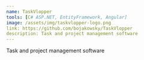 ```yaml
---
name: TaskVlopper
tools: [C# ASP.NET, EntityFramework, Angular]
image: /assets/img/taskvlopper-logo.png
link: https://github.com/bojakowsky/TaskVlopper
description: Task and project management software
---
```


Task and project management software